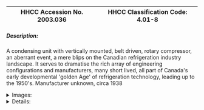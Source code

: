 | **HHCC Accession No. 2003.036** |**HHCC Classification Code:  4.01-8**|
| ----------- | ----------- |
##### Description:
A condensing unit with vertically mounted, belt driven, rotary compressor, an aberrant event, a mere blips on the Canadian refrigeration industry landscape. It serves to dramatise the rich array of engineering configurations and manufacturers, many short lived, all part of Canada's early developmental 'golden Age' of refrigeration technology, leading up to the 1950's. Manufacturer unknown, circa 1938


<details>
	<summary>Images:</summary>
<div class="gallery gallery-wrapper--full" contenteditable="false" data-is-empty="false" data-translation="Add images" data-columns="6">
<figure class="gallery__item"><a href="#DOMAIN_NAME#gallery/4.01-8.jpg" data-size="768x512"><img src="#DOMAIN_NAME#gallery/4.01-8-thumbnail.jpg" alt=""></a></figure>
</div>
</details>


<details>
	<summary>Details:</summary>

##### Group:
4.01 Refrigerating and Air Conditioning Condensing Units - Household

##### Make:
Unknown

##### Manufacturer:
Unknown

##### Model:
Unknown
Motor model Type FAM-A0N1-7

##### Serial No.:
1393 [compressor body casting no.]
Motor serial A16929

##### Size:
21x 15x 12'h

##### Weight:
50lbs

##### Circa:
1938

##### Rating:
Exhibit, education, and research quality serving to demonstrate the rich array of highly innovative engineering design configurations and manufacturers, many short lived, all part of Canada's early developmental 'golden Age' of refrigeration technology

##### Patent Date/Number:


##### Provenance:
From York County (York Region) Ontario, once a rich agricultural hinterlands, attracting early settlement in the last years of the 18th century. Located on the north slopes of the Oak Ridges Moraine, within 20 miles of Toronto, the County would also attract early ex-urban development, to be come a wealthy market place for the emerging household and consumer technologies of the early and mid 20th century. 

This artifact was discovered in the 1950's in the used stock of T. H. Oliver, Refrigeration and Electric Sales and Service, Aurora, Ontario, an early worker in the field of agricultural, industrial and consumer technology.

##### Type and Design:
Configured around an innovative cat steel and steel channel base, with 3- ' ' steel pin legs, open belt drive without guard, demonstrates a lacl of awareness of public safety issues in the period

##### Construction:


##### Material:


##### Special Features:


##### Accessories:
Air condenser not included

##### Capacities:


##### Performance Characteristics:


##### Operation:


##### Control and Regulation:


##### Targeted Market Segment:


##### Consumer Acceptance:


##### Merchandising:


##### Market Price:


##### Technological Significance:


##### Industrial Significance:
The electric motor by Robbins Myers, Brampton Ont. Serves to further high light Brantford as the rapidly growing refrigeration capital of Canada.

##### Socio-economic Significance:
It serves to dramatise the rich array of engineering configurations and manufacturers, many short lived, all part of Canada's early developmental 'golden Age' of refrigeration technology, leading up to the 1950's. The Canadian consumer market for household technology had suddenly exploded

A Canadian trade journal, Radio Trade-Builder, reported in March 1935, 14 different manufacturers and 98 different models of household refrigerators for the Canadian home owner to chose from. It was an array of options that would be quickly reduced as competition in the market place took its toll.

##### Socio-cultural Significance:


##### Donor:
G. Leslie Oliver, The T. H. Oliver HVACR Collection

##### HHCC Storage Location:


##### Tracking:


##### Bibliographic References:


##### Notes:


##### Related Reports:

</details>
